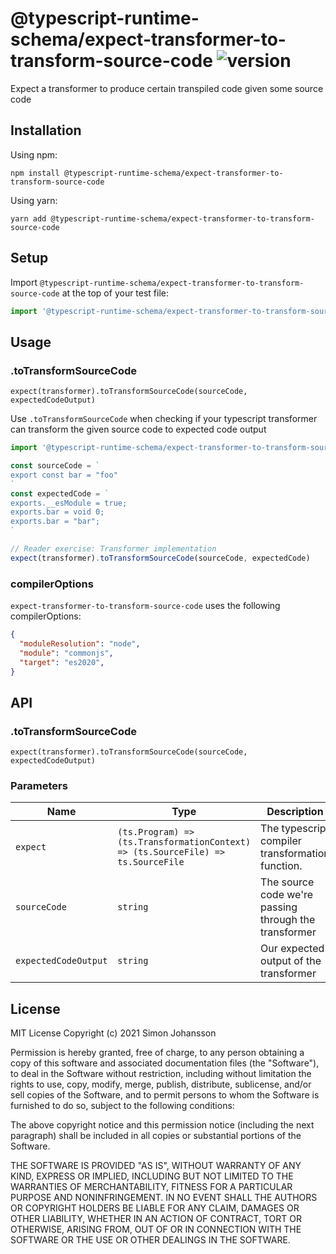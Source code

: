 # @typescript-runtime-schema/expect-transformer-to-transform-source-code ![version](https://badgen.net/badge/version/1.0.6/blue)
Expect a transformer to produce certain transpiled code given some source code

## Installation
Using npm:
```
npm install @typescript-runtime-schema/expect-transformer-to-transform-source-code
```
Using yarn:
```
yarn add @typescript-runtime-schema/expect-transformer-to-transform-source-code
```
## Setup

Import `@typescript-runtime-schema/expect-transformer-to-transform-source-code` at the top of your test file:

```js
import '@typescript-runtime-schema/expect-transformer-to-transform-source-code'
```
## Usage
### .toTransformSourceCode
`expect(transformer).toTransformSourceCode(sourceCode, expectedCodeOutput)`

Use `.toTransformSourceCode` when checking if your typescript transformer can transform the given source code to expected code output
```ts
import '@typescript-runtime-schema/expect-transformer-to-transform-source-code'

const sourceCode = `
export const bar = "foo"
`
const expectedCode = `
exports.__esModule = true;
exports.bar = void 0;
exports.bar = "bar";
`

// Reader exercise: Transformer implementation
expect(transformer).toTransformSourceCode(sourceCode, expectedCode)
```

### compilerOptions
`expect-transformer-to-transform-source-code` uses the following compilerOptions:
```json
{
  "moduleResolution": "node",
  "module": "commonjs",
  "target": "es2020",
}
```
## API
### .toTransformSourceCode
`expect(transformer).toTransformSourceCode(sourceCode, expectedCodeOutput)`

### Parameters
Name | Type | Description
------ | ------ | ------ |
`expect` | `(ts.Program) => (ts.TransformationContext) => (ts.SourceFile) => ts.SourceFile` | The typescript compiler transformation function. 
`sourceCode` | `string` | The source code we're passing through the transformer
`expectedCodeOutput` | `string` | Our expected output of the transformer
## License
MIT License Copyright (c) 2021 Simon Johansson

Permission is hereby granted, free of charge, to any person obtaining a copy of this software and associated documentation files (the "Software"), to deal in the Software without restriction, including without limitation the rights to use, copy, modify, merge, publish, distribute, sublicense, and/or sell copies of the Software, and to permit persons to whom the Software is furnished to do so, subject to the following conditions:

The above copyright notice and this permission notice (including the next paragraph) shall be included in all copies or substantial portions of the Software.

THE SOFTWARE IS PROVIDED "AS IS", WITHOUT WARRANTY OF ANY KIND, EXPRESS OR IMPLIED, INCLUDING BUT NOT LIMITED TO THE WARRANTIES OF MERCHANTABILITY, FITNESS FOR A PARTICULAR PURPOSE AND NONINFRINGEMENT. IN NO EVENT SHALL THE AUTHORS OR COPYRIGHT HOLDERS BE LIABLE FOR ANY CLAIM, DAMAGES OR OTHER LIABILITY, WHETHER IN AN ACTION OF CONTRACT, TORT OR OTHERWISE, ARISING FROM, OUT OF OR IN CONNECTION WITH THE SOFTWARE OR THE USE OR OTHER DEALINGS IN THE SOFTWARE.